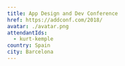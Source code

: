 ```yaml
---
title: App Design and Dev Conference
href: https://addconf.com/2018/
avatar: ./avatar.png
attendantIds:
  - kurt-kemple
country: Spain
city: Barcelona
---
```

